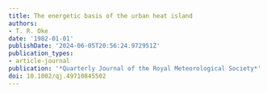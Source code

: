 ```yaml
---
title: The energetic basis of the urban heat island
authors:
- T. R. Oke
date: '1982-01-01'
publishDate: '2024-06-05T20:56:24.972951Z'
publication_types:
- article-journal
publication: '*Quarterly Journal of the Royal Meteorological Society*'
doi: 10.1002/qj.49710845502
---
```


